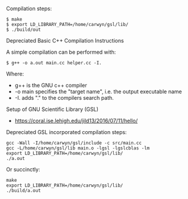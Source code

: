 Compilation steps:

```
$ make
$ export LD_LIBRARY_PATH=/home/carwyn/gsl/lib/
$ ./build/out
```

Depreciated Basic C++ Compilation Instructions

A simple compilation can be performed with:
```
$ g++ -o a.out main.cc helper.cc -I.
```
Where:
 - g++ is the GNU c++ compiler
 - -o main specifies the "target name", i.e. the output executable name
 - -I. adds "." to the compilers search path.



Setup of GNU Scientific Library (GSL)
 - https://coral.ise.lehigh.edu/jild13/2016/07/11/hello/

Depreciated GSL incorporated compilation steps:

```
gcc -Wall -I/home/carwyn/gsl/include -c src/main.cc
gcc -L/home/carwyn/gsl/lib main.o -lgsl -lgslcblas -lm
export LD_LIBRARY_PATH=/home/carwyn/gsl/lib/
./a.out
```
Or succinctly:
```
make
export LD_LIBRARY_PATH=/home/carwyn/gsl/lib/
./build/a.out
```